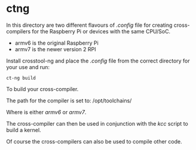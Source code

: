 
# ctng

In this directory are two different flavours of _.config_ file for creating cross-compilers for the 
Raspberry Pi or devices with the same CPU/SoC.

* armv6 is the original Raspberry Pi
* armv7 is the newer version 2 RPI

Install crosstool-ng and place the _.config_ file from the correct directory for your use and run:

	ct-ng build

To build your cross-compiler.

The path for the compiler is set to:
	/opt/toolchains/<cpu-type>

Where <cpu-type> is either _armv6_ or _armv7_.

The cross-compiler can then be used in conjunction with the _kcc_ script to build a kernel.

Of course the cross-compilers can also be used to compile other code.


